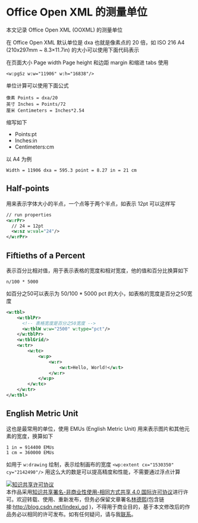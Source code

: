 
# Office Open XML 的测量单位

本文记录 Office Open XML (OOXML) 的测量单位

<!--more-->


<!-- 发布 -->

在 Office Open XML 默认单位是 dxa 也就是像素点的 20 倍，如 ISO 216 A4 (210x297mm ~ 8.3×11.7in) 的大小可以使用下面代码表示

在页面大小 Page width Page height 和边距 margin 和缩进 tabs 使用

```
<w:pgSz w:w="11906" w:h="16838"/>
```

单位计算可以使用下面公式

```
像素 Points = dxa/20 
英寸 Inches = Points/72
厘米 Centimeters = Inches*2.54
```

缩写如下

- Points:pt
- Inches:in
- Centimeters:cm

以 A4 为例

```
Width = 11906 dxa = 595.3 point = 8.27 in = 21 cm
```

## Half-points

用来表示字体大小的半点，一个点等于两个半点，如表示 12pt 可以这样写

```xml
// run properties
<w:rPr>
  // 24 = 12pt
  <w:sz w:val="24"/>
</w:rPr>
```

## Fiftieths of a Percent

表示百分比相对值，用于表示表格的宽度和相对宽度，他的值和百分比换算如下

```
n/100 * 5000
```

如百分之50可以表示为 50/100 * 5000 pct 的大小，如表格的宽度是百分之50宽度

```xml
<w:tbl>
    <w:tblPr>
      <!-- 表格宽度是百分之50宽度 -->
      <w:tblW w:w="2500" w:type="pct"/>
    </w:tblPr>
    <w:tblGrid/>
    <w:tr>
        <w:tc>
            <w:p>
                <w:r>
                    <w:t>Hello, World!</w:t>
                </w:r>
            </w:p>
        </w:tc>
    </w:tr>
</w:tbl>
```

## English Metric Unit

这也是最常用的单位，使用 EMUs (English Metric Unit) 用来表示图片和其他元素的宽度，换算如下

```
1 in = 914400 EMUs
1 cm = 360000 EMUs
```

如用于 `w:drawing` 绘制，表示绘制画布的宽度 `<wp:extent cx="1530350" cy="2142490"/>` 用这么大的数是可以提高精度和性能，不需要通过浮点计算





<a rel="license" href="http://creativecommons.org/licenses/by-nc-sa/4.0/"><img alt="知识共享许可协议" style="border-width:0" src="https://licensebuttons.net/l/by-nc-sa/4.0/88x31.png" /></a><br />本作品采用<a rel="license" href="http://creativecommons.org/licenses/by-nc-sa/4.0/">知识共享署名-非商业性使用-相同方式共享 4.0 国际许可协议</a>进行许可。欢迎转载、使用、重新发布，但务必保留文章署名[林德熙](http://blog.csdn.net/lindexi_gd)(包含链接:http://blog.csdn.net/lindexi_gd )，不得用于商业目的，基于本文修改后的作品务必以相同的许可发布。如有任何疑问，请与我[联系](mailto:lindexi_gd@163.com)。